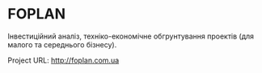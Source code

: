 # FOPLAN
Інвестиційний аналіз, техніко-економічне обгрунтування проектів (для малого та середнього бізнесу).

Project URL: http://foplan.com.ua

